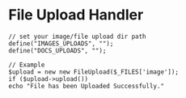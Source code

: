 # File Upload Handler



    // set your image/file upload dir path
    define("IMAGES_UPLOADS", "");
    define("DOCS_UPLOADS", "");
    
    // Example
    $upload = new new FileUpload($_FILES['image']);
    if ($upload->upload())
    echo "File has been Uploaded Successfully."
